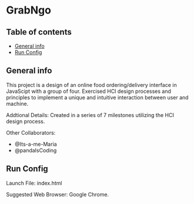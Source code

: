 # GrabNgo

## Table of contents
* [General info](#general-info)
* [Run Config](#run-config)

## General info
This project is a design of an online food ordering/delivery interface in JavaScipt 
with a group of four. Exercised HCI design processes and principles to implement a 
unique and intuitive interaction between user and machine.

Addtional Details:
Created in a series of 7 milestones utilizing the HCI design process. 

Other Collaborators:
* @Its-a-me-Maria
* @pandaIsCoding
	
## Run Config
Launch File: index.html

Suggested Web Browser: Google Chrome. 
